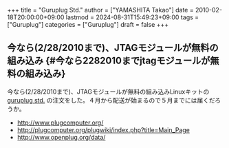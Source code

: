 +++
title = "Guruplug Std."
author = ["YAMASHITA Takao"]
date = 2010-02-18T20:00:00+09:00
lastmod = 2024-08-31T15:49:23+09:00
tags = ["Guruplug"]
categories = ["Guruplug"]
draft = false
+++

## 今なら(2/28/2010まで)、JTAGモジュールが無料の組み込み {#今なら2282010までjtagモジュールが無料の組み込み}

今なら(2/28/2010まで)、JTAGモジュールが無料の組み込みLinuxキットの
[guruplug
std.](http://www.globalscaletechnologies.com/p-31-guruplug-server-standard.aspx) の注文をした。４月から配送が始まるので５月までには届くだろうか。

-   <http://www.plugcomputer.org/>
-   <http://plugcomputer.org/plugwiki/index.php?title=Main_Page>
-   <http://www.openplug.org/data/>
